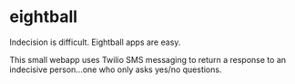 # eightball
Indecision is difficult. Eightball apps are easy.

This small webapp uses Twilio SMS messaging to return a response to an indecisive person...one who only asks yes/no questions. 
